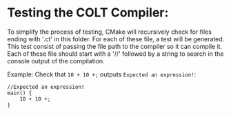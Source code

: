 # Testing the COLT Compiler:
To simplify the process of testing, CMake will recursively check for files ending with '.ct' in this folder.
For each of these file, a test will be generated. This test consist of passing the file path to the compiler so it can compile it.
Each of these file should start with a '//' followed by a string to search in the console output of the compilation.

Example: Check that `10 + 10 +;` outputs `Expected an expression!`:
```
//Expected an expression!
main() {
	10 + 10 +;
}
```